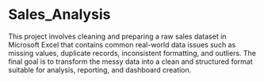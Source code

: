 # Sales_Analysis
This project involves cleaning and preparing a raw sales dataset in Microsoft Excel that contains common real-world data issues such as missing values, duplicate records, inconsistent formatting, and outliers. The final goal is to transform the messy data into a clean and structured format suitable for analysis, reporting, and dashboard creation.



